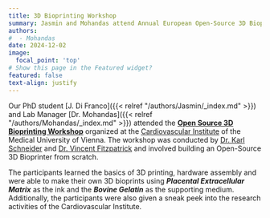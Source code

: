 ```yaml
---
title: 3D Bioprinting Workshop
summary: Jasmin and Mohandas attend Annual European Open-Source 3D Bioprinting Workshop
authors:
#  - Mohandas
date: 2024-12-02
image:
  focal_point: 'top'
# Show this page in the Featured widget?
featured: false
text-align: justify
---
```


<!--more-->
Our PhD student [J. Di Franco]({{< relref "/authors/Jasmin/_index.md" >}}) and Lab Manager [Dr. Mohandas]({{< relref "/authors/Mohandas/_index.md" >}}) attended the **[Open Source 3D Bioprinting Workshop](https://biomed-forschung.meduniwien.ac.at/ueber-uns/events/3rd-european-open-source-3d-bioprinting-workshop-1/)** organized at the [Cardiovascular Institute](https://biomed-forschung.meduniwien.ac.at/en/research/cardiovascular-institute/) of the Medical University of Vienna. The workshop was conducted by [Dr. Karl Schneider](https://campus.meduniwien.ac.at/med.campus/visitenkarte.show_vcard?pPersonenId=68C76670E3947F37&pPersonenGruppe=3) and [Dr. Vincent Fitzpatrick](https://engineering.tufts.edu/bme/people/faculty/vincent-fitzpatrick) and involved building an Open-Source 3D Bioprinter from scratch. 

The participants learned the basics of 3D printing, hardware assembly and were able to make their own 3D bioprints using ***Placental Extracellular Matrix*** as the ink and the ***Bovine Gelatin*** as the supporting medium. Additionally, the participants were also given a sneak peek into the research activities of the Cardiovascular Institute.    
